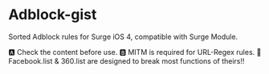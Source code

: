 # Adblock-gist
Sorted Adblock rules for Surge iOS 4, compatible with Surge Module.

🅰 Check the content before use.
🅱 MITM is required for URL-Regex rules.
🚨 Facebook.list & 360.list are designed to break most functions of theirs!!
